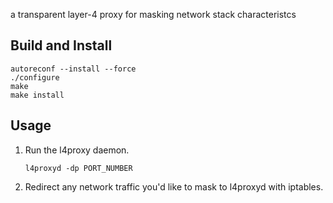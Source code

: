 a transparent layer-4 proxy for masking network stack characteristcs

## Build and Install

```
autoreconf --install --force
./configure
make
make install
```

## Usage

1. Run the l4proxy daemon.
    ```
    l4proxyd -dp PORT_NUMBER
    ```

2. Redirect any network traffic you'd like to mask to l4proxyd with iptables.
